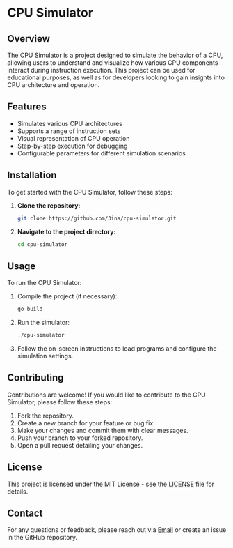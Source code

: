 # CPU Simulator

## Overview

The CPU Simulator is a project designed to simulate the behavior of a CPU, allowing users to understand and visualize how various CPU components interact during instruction execution. This project can be used for educational purposes, as well as for developers looking to gain insights into CPU architecture and operation.

## Features

- Simulates various CPU architectures
- Supports a range of instruction sets
- Visual representation of CPU operation
- Step-by-step execution for debugging
- Configurable parameters for different simulation scenarios

## Installation

To get started with the CPU Simulator, follow these steps:

1. **Clone the repository:**

   ```bash
   git clone https://github.com/3ina/cpu-simulator.git
   ```

2. **Navigate to the project directory:**

   ```bash
   cd cpu-simulator
   ```



## Usage

To run the CPU Simulator:

1. Compile the project (if necessary):

   ```bash
   go build
   ```

2. Run the simulator:

   ```bash
   ./cpu-simulator
   ```

3. Follow the on-screen instructions to load programs and configure the simulation settings.



## Contributing

Contributions are welcome! If you would like to contribute to the CPU Simulator, please follow these steps:

1. Fork the repository.
2. Create a new branch for your feature or bug fix.
3. Make your changes and commit them with clear messages.
4. Push your branch to your forked repository.
5. Open a pull request detailing your changes.

## License

This project is licensed under the MIT License - see the [LICENSE](LICENSE) file for details.

## Contact

For any questions or feedback, please reach out via [Email](3inaroydl@gmail.com) or create an issue in the GitHub repository.
```
